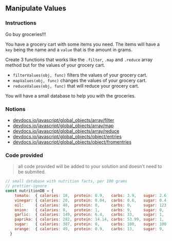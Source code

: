 ## Manipulate Values

### Instructions

Go buy groceries!!!

You have a grocery cart with some items you need.
The items will have a `key` being the name and a `value` that is the amount in grams.

Create 3 functions that works like the `.filter`, `.map` and `.reduce` array method but for the values of your grocery cart.
- `filterValues(obj, func)` filters the values of your grocery cart.
- `mapValues(obj, func)` changes the values of your grocery cart.
- `reduceValues(obj, func)` that will reduce your grocery cart.

You will have a small database to help you with the groceries.

### Notions

- [devdocs.io/javascript/global_objects/array/filter](https://devdocs.io/javascript/global_objects/array/filter)
- [devdocs.io/javascript/global_objects/array/map](https://devdocs.io/javascript/global_objects/array/map)
- [devdocs.io/javascript/global_objects/array/reduce](https://devdocs.io/javascript/global_objects/array/reduce)
- [devdocs.io/javascript/global_objects/object/entries](https://devdocs.io/javascript/global_objects/object/entries)
- [devdocs.io/javascript/global_objects/object/fromentries](https://devdocs.io/javascript/global_objects/object/fromentries)


### Code provided

> all code provided will be added to your solution and doesn't need to be submited.

```js
// small database with nutrition facts, per 100 grams
// prettier-ignore
const nutritionDB = {
    tomato:  { calories: 18,  protein: 0.9,   carbs: 3.9,   sugar: 2.6, fiber: 1.2, fat: 0.2   },
    vinegar: { calories: 20,  protein: 0.04,  carbs: 0.6,   sugar: 0.4, fiber: 0,   fat: 0     },
    oil:     { calories: 48,  protein: 0,     carbs: 0,     sugar: 123, fiber: 0,   fat: 151   },
    onion:   { calories: 0,   protein: 1,     carbs: 9,     sugar: 0,   fiber: 0,   fat: 0     },
    garlic:  { calories: 149, protein: 6.4,   carbs: 33,    sugar: 1,   fiber: 2.1, fat: 0.5   },
    paprika: { calories: 282, protein: 14.14, carbs: 53.99, sugar: 1,   fiber: 0,   fat: 12.89 },
    sugar:   { calories: 387, protein: 0,     carbs: 100,   sugar: 100, fiber: 0,   fat: 0     },
    orange:  { calories: 49,  protein: 0.9,   carbs: 13,    sugar: 9,   fiber: 0.2, fat: 0.1   },
  }
```